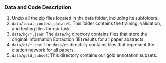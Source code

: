 ### Data and Code Description

1. Unzip all the zip files located in the data folder, including its subfolders.
2. `data/local_context_dataset`: This folder contains the training, validation, and testing files for our task.
3. `data/kg/*.json`: The `data/kg` directory contains files that store the original Information Extraction (IE) results for all paper abstracts.
4. `data/ct/*.csv`: The `data/ct` directory contains files that represent the citation network for all papers.
5. `data/gold_subset`: This directory contains our gold annotation subsets.